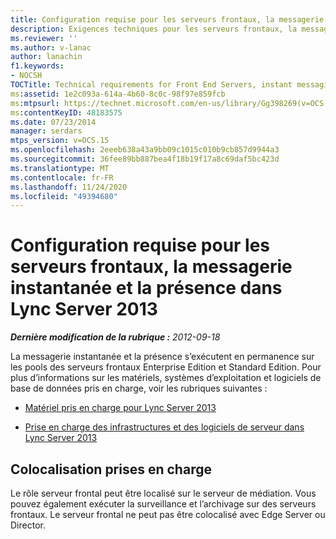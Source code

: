 ```yaml
---
title: Configuration requise pour les serveurs frontaux, la messagerie instantanée et la présence
description: Exigences techniques pour les serveurs frontaux, la messagerie instantanée et la présence.
ms.reviewer: ''
ms.author: v-lanac
author: lanachin
f1.keywords:
- NOCSH
TOCTitle: Technical requirements for Front End Servers, instant messaging, and presence
ms:assetid: 1e2c093a-614a-4b60-8c0c-98f97e859fcb
ms:mtpsurl: https://technet.microsoft.com/en-us/library/Gg398269(v=OCS.15)
ms:contentKeyID: 48183575
ms.date: 07/23/2014
manager: serdars
mtps_version: v=OCS.15
ms.openlocfilehash: 2eeeb638a43a9bb09c1015c010b9cb857d9944a3
ms.sourcegitcommit: 36fee89bb887bea4f18b19f17a8c69daf5bc423d
ms.translationtype: MT
ms.contentlocale: fr-FR
ms.lasthandoff: 11/24/2020
ms.locfileid: "49394680"
---
```

# <a name="technical-requirements-for-front-end-servers-instant-messaging-and-presence-in-lync-server-2013"></a>Configuration requise pour les serveurs frontaux, la messagerie instantanée et la présence dans Lync Server 2013

<div data-xmlns="http://www.w3.org/1999/xhtml">

<div class="topic" data-xmlns="http://www.w3.org/1999/xhtml" data-msxsl="urn:schemas-microsoft-com:xslt" data-cs="https://msdn.microsoft.com/">

<div data-asp="https://msdn2.microsoft.com/asp">



</div>

<div id="mainSection">

<div id="mainBody">

<span> </span>

_**Dernière modification de la rubrique :** 2012-09-18_

La messagerie instantanée et la présence s’exécutent en permanence sur les pools des serveurs frontaux Enterprise Edition et Standard Edition. Pour plus d’informations sur les matériels, systèmes d’exploitation et logiciels de base de données pris en charge, voir les rubriques suivantes :

  - [Matériel pris en charge pour Lync Server 2013](lync-server-2013-supported-hardware.md)

  - [Prise en charge des infrastructures et des logiciels de serveur dans Lync Server 2013](lync-server-2013-server-software-and-infrastructure-support.md)

<div>

## <a name="supported-collocation"></a>Colocalisation prises en charge

Le rôle serveur frontal peut être localisé sur le serveur de médiation. Vous pouvez également exécuter la surveillance et l’archivage sur des serveurs frontaux. Le serveur frontal ne peut pas être colocalisé avec Edge Server ou Director.

</div>

</div>

<span> </span>

</div>

</div>

</div>

